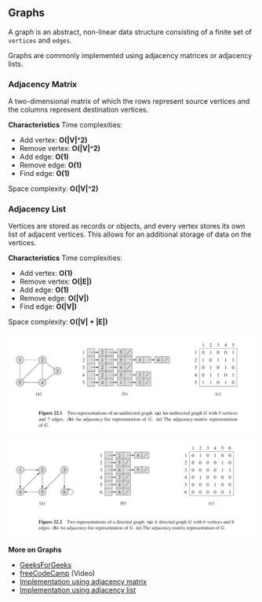 ## Graphs
A graph is an abstract, non-linear data structure consisting of
a finite set of `vertices` and `edges`. 

Graphs are commonly implemented using adjacency matrices or 
adjacency lists.

### Adjacency Matrix
A two-dimensional matrix of which the rows represent source
vertices and the columns represent destination vertices.

**Characteristics**
Time complexities:
* Add vertex: **O(|V|^2)**
* Remove vertex: **O(|V|^2)**
* Add edge: **O(1)**
* Remove edge: **O(1)**
* Find edge: **O(1)**

Space complexity: **O(|V|^2)** 

### Adjacency List
Vertices are stored as records or objects, and every vertex stores
its own list of adjacent vertices. This allows for an additional
storage of data on the vertices.

**Characteristics**
Time complexities:
* Add vertex: **O(1)**
* Remove vertex: **O(|E|)**
* Add edge: **O(1)**
* Remove edge: **O(|V|)**
* Find edge: **O(|V|)**

Space complexity: **O(|V| + |E|)**

![Introduction to Algorithms](media/ugraph_adj.png)
![Introduction to Algorithms](media/dgraph_adj.png)

**More on Graphs**
* [GeeksForGeeks](https://www.geeksforgeeks.org/graph-and-its-representations/)
* [freeCodeCamp](https://youtu.be/09_LlHjoEiY) (Video)
* [Implementation using adjacency matrix](https://youtu.be/nvRkFi8rbOM)
* [Implementation using adjacency list](https://youtu.be/LG_KDNd5BQI)